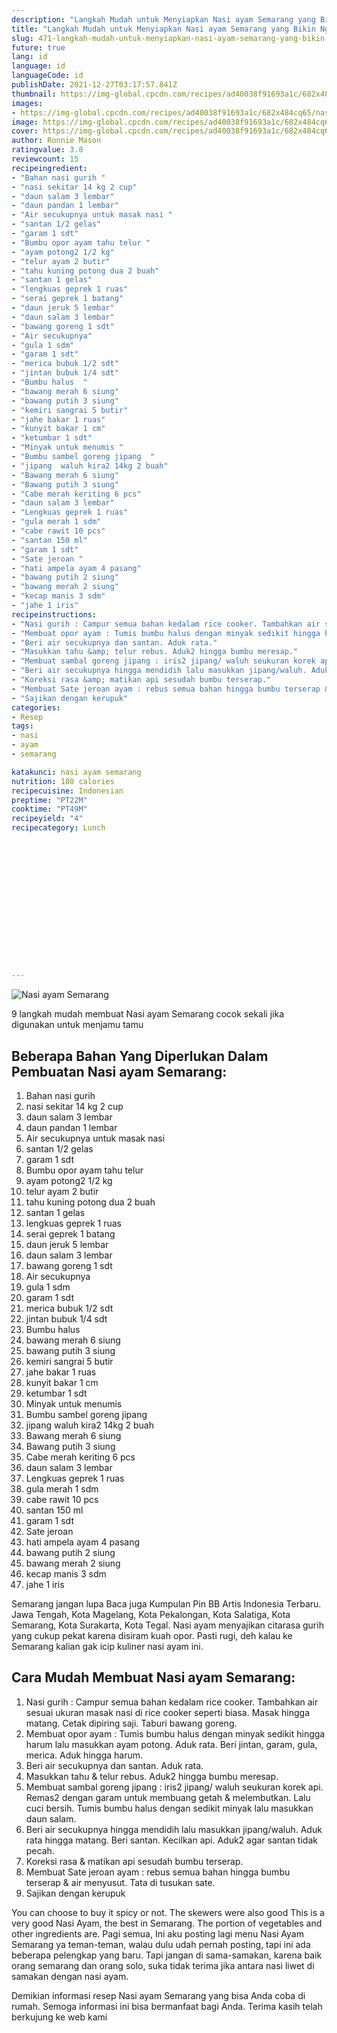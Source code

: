 ```yaml
---
description: "Langkah Mudah untuk Menyiapkan Nasi ayam Semarang yang Bikin Ngiler"
title: "Langkah Mudah untuk Menyiapkan Nasi ayam Semarang yang Bikin Ngiler"
slug: 471-langkah-mudah-untuk-menyiapkan-nasi-ayam-semarang-yang-bikin-ngiler
future: true
lang: id
language: id
languageCode: id
publishDate: 2021-12-27T03:17:57.841Z 
thumbnail: https://img-global.cpcdn.com/recipes/ad40038f91693a1c/682x484cq65/nasi-ayam-semarang-foto-resep-utama.png
images:
- https://img-global.cpcdn.com/recipes/ad40038f91693a1c/682x484cq65/nasi-ayam-semarang-foto-resep-utama.png
image: https://img-global.cpcdn.com/recipes/ad40038f91693a1c/682x484cq65/nasi-ayam-semarang-foto-resep-utama.png
cover: https://img-global.cpcdn.com/recipes/ad40038f91693a1c/682x484cq65/nasi-ayam-semarang-foto-resep-utama.png
author: Ronnie Mason
ratingvalue: 3.8
reviewcount: 15
recipeingredient:
- "Bahan nasi gurih "
- "nasi sekitar 14 kg 2 cup"
- "daun salam 3 lembar"
- "daun pandan 1 lembar"
- "Air secukupnya untuk masak nasi "
- "santan 1/2 gelas"
- "garam 1 sdt"
- "Bumbu opor ayam tahu telur "
- "ayam potong2 1/2 kg"
- "telur ayam 2 butir"
- "tahu kuning potong dua 2 buah"
- "santan 1 gelas"
- "lengkuas geprek 1 ruas"
- "serai geprek 1 batang"
- "daun jeruk 5 lembar"
- "daun salam 3 lembar"
- "bawang goreng 1 sdt"
- "Air secukupnya"
- "gula 1 sdm"
- "garam 1 sdt"
- "merica bubuk 1/2 sdt"
- "jintan bubuk 1/4 sdt"
- "Bumbu halus  "
- "bawang merah 6 siung"
- "bawang putih 3 siung"
- "kemiri sangrai 5 butir"
- "jahe bakar 1 ruas"
- "kunyit bakar 1 cm"
- "ketumbar 1 sdt"
- "Minyak untuk menumis "
- "Bumbu sambel goreng jipang  "
- "jipang  waluh kira2 14kg 2 buah"
- "Bawang merah 6 siung"
- "Bawang putih 3 siung"
- "Cabe merah keriting 6 pcs"
- "daun salam 3 lembar"
- "Lengkuas geprek 1 ruas"
- "gula merah 1 sdm"
- "cabe rawit 10 pcs"
- "santan 150 ml"
- "garam 1 sdt"
- "Sate jeroan "
- "hati ampela ayam 4 pasang"
- "bawang putih 2 siung"
- "bawang merah 2 siung"
- "kecap manis 3 sdm"
- "jahe 1 iris"
recipeinstructions:
- "Nasi gurih : Campur semua bahan kedalam rice cooker. Tambahkan air sesuai ukuran masak nasi di rice cooker seperti biasa. Masak hingga matang. Cetak dipiring saji. Taburi bawang goreng."
- "Membuat opor ayam : Tumis bumbu halus dengan minyak sedikit hingga harum lalu masukkan ayam potong. Aduk rata. Beri jintan, garam, gula, merica. Aduk hingga harum."
- "Beri air secukupnya dan santan. Aduk rata."
- "Masukkan tahu &amp; telur rebus. Aduk2 hingga bumbu meresap."
- "Membuat sambal goreng jipang : iris2 jipang/ waluh seukuran korek api. Remas2 dengan garam untuk membuang getah &amp; melembutkan. Lalu cuci bersih. Tumis bumbu halus dengan sedikit minyak lalu masukkan daun salam."
- "Beri air secukupnya hingga mendidih lalu masukkan jipang/waluh. Aduk rata hingga matang. Beri santan. Kecilkan api. Aduk2 agar santan tidak pecah."
- "Koreksi rasa &amp; matikan api sesudah bumbu terserap."
- "Membuat Sate jeroan ayam : rebus semua bahan hingga bumbu terserap &amp; air menyusut. Tata di tusukan sate."
- "Sajikan dengan kerupuk"
categories:
- Resep
tags:
- nasi
- ayam
- semarang

katakunci: nasi ayam semarang 
nutrition: 180 calories
recipecuisine: Indonesian
preptime: "PT22M"
cooktime: "PT49M"
recipeyield: "4"
recipecategory: Lunch


     
    
    
    
    
    
    
    
    
    
    
      
    
---
```



![Nasi ayam Semarang](https://img-global.cpcdn.com/recipes/ad40038f91693a1c/682x484cq65/nasi-ayam-semarang-foto-resep-utama.png)

9 langkah mudah membuat  Nasi ayam Semarang cocok sekali jika digunakan untuk menjamu tamu

<!--inarticleads1-->

## Beberapa Bahan Yang Diperlukan Dalam Pembuatan Nasi ayam Semarang:

1. Bahan nasi gurih 
1. nasi sekitar 14 kg 2 cup
1. daun salam 3 lembar
1. daun pandan 1 lembar
1. Air secukupnya untuk masak nasi 
1. santan 1/2 gelas
1. garam 1 sdt
1. Bumbu opor ayam tahu telur 
1. ayam potong2 1/2 kg
1. telur ayam 2 butir
1. tahu kuning potong dua 2 buah
1. santan 1 gelas
1. lengkuas geprek 1 ruas
1. serai geprek 1 batang
1. daun jeruk 5 lembar
1. daun salam 3 lembar
1. bawang goreng 1 sdt
1. Air secukupnya
1. gula 1 sdm
1. garam 1 sdt
1. merica bubuk 1/2 sdt
1. jintan bubuk 1/4 sdt
1. Bumbu halus  
1. bawang merah 6 siung
1. bawang putih 3 siung
1. kemiri sangrai 5 butir
1. jahe bakar 1 ruas
1. kunyit bakar 1 cm
1. ketumbar 1 sdt
1. Minyak untuk menumis 
1. Bumbu sambel goreng jipang  
1. jipang  waluh kira2 14kg 2 buah
1. Bawang merah 6 siung
1. Bawang putih 3 siung
1. Cabe merah keriting 6 pcs
1. daun salam 3 lembar
1. Lengkuas geprek 1 ruas
1. gula merah 1 sdm
1. cabe rawit 10 pcs
1. santan 150 ml
1. garam 1 sdt
1. Sate jeroan 
1. hati ampela ayam 4 pasang
1. bawang putih 2 siung
1. bawang merah 2 siung
1. kecap manis 3 sdm
1. jahe 1 iris

Semarang jangan lupa Baca juga Kumpulan Pin BB Artis Indonesia Terbaru. Jawa Tengah, Kota Magelang, Kota Pekalongan, Kota Salatiga, Kota Semarang, Kota Surakarta, Kota Tegal. Nasi ayam menyajikan citarasa gurih yang cukup pekat karena disiram kuah opor. Pasti rugi, deh kalau ke Semarang kalian gak icip kuliner nasi ayam ini. 

<!--inarticleads2-->

## Cara Mudah Membuat Nasi ayam Semarang:

1. Nasi gurih : Campur semua bahan kedalam rice cooker. Tambahkan air sesuai ukuran masak nasi di rice cooker seperti biasa. Masak hingga matang. Cetak dipiring saji. Taburi bawang goreng.
1. Membuat opor ayam : Tumis bumbu halus dengan minyak sedikit hingga harum lalu masukkan ayam potong. Aduk rata. Beri jintan, garam, gula, merica. Aduk hingga harum.
1. Beri air secukupnya dan santan. Aduk rata.
1. Masukkan tahu &amp; telur rebus. Aduk2 hingga bumbu meresap.
1. Membuat sambal goreng jipang : iris2 jipang/ waluh seukuran korek api. Remas2 dengan garam untuk membuang getah &amp; melembutkan. Lalu cuci bersih. Tumis bumbu halus dengan sedikit minyak lalu masukkan daun salam.
1. Beri air secukupnya hingga mendidih lalu masukkan jipang/waluh. Aduk rata hingga matang. Beri santan. Kecilkan api. Aduk2 agar santan tidak pecah.
1. Koreksi rasa &amp; matikan api sesudah bumbu terserap.
1. Membuat Sate jeroan ayam : rebus semua bahan hingga bumbu terserap &amp; air menyusut. Tata di tusukan sate.
1. Sajikan dengan kerupuk


You can choose to buy it spicy or not. The skewers were also good This is a very good Nasi Ayam, the best in Semarang. The portion of vegetables and other ingredients are. Pagi semua, Ini aku posting lagi menu Nasi Ayam Semarang ya teman-teman, walau dulu udah pernah posting, tapi ini ada beberapa pelengkap yang baru. Tapi jangan di sama-samakan, karena baik orang semarang dan orang solo, suka tidak terima jika antara nasi liwet di samakan dengan nasi ayam. 

Demikian informasi  resep Nasi ayam Semarang   yang bisa Anda coba di rumah. Semoga informasi ini bisa bermanfaat bagi Anda. Terima kasih telah berkujung ke web kami

